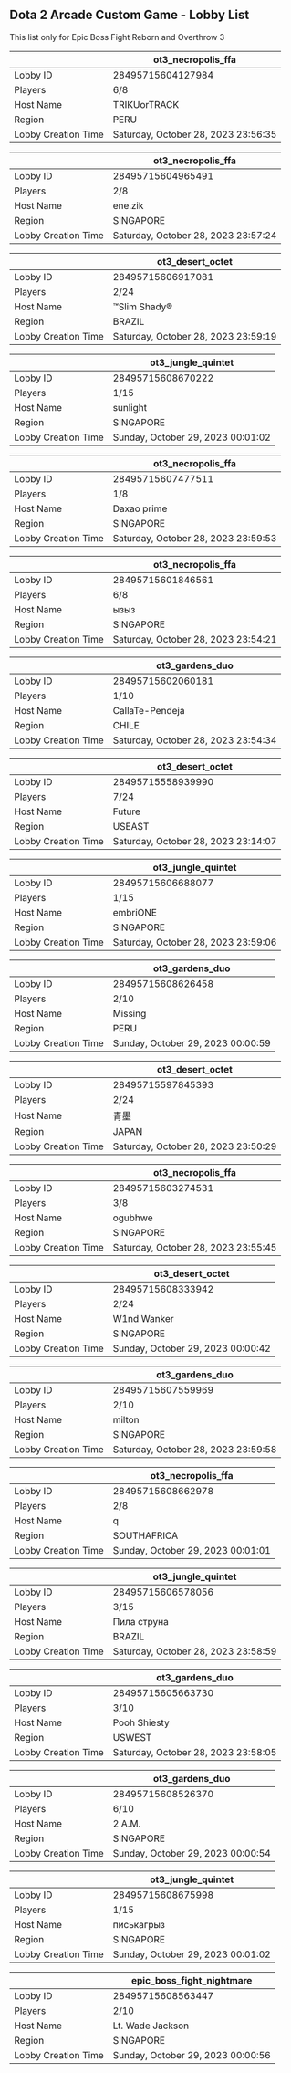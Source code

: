 ## Dota 2 Arcade Custom Game - Lobby List

This list only for Epic Boss Fight Reborn and Overthrow 3

|  | ot3_necropolis_ffa |
| ------ | ------ |
| Lobby ID | 28495715604127984 |
| Players | 6/8 |
| Host Name | TRIKUorTRACK |
| Region | PERU |
| Lobby Creation Time | Saturday, October 28, 2023 23:56:35 |


|  | ot3_necropolis_ffa |
| ------ | ------ |
| Lobby ID | 28495715604965491 |
| Players | 2/8 |
| Host Name | ene.zik |
| Region | SINGAPORE |
| Lobby Creation Time | Saturday, October 28, 2023 23:57:24 |


|  | ot3_desert_octet |
| ------ | ------ |
| Lobby ID | 28495715606917081 |
| Players | 2/24 |
| Host Name | ™Slim Shady® |
| Region | BRAZIL |
| Lobby Creation Time | Saturday, October 28, 2023 23:59:19 |


|  | ot3_jungle_quintet |
| ------ | ------ |
| Lobby ID | 28495715608670222 |
| Players | 1/15 |
| Host Name | sunlight |
| Region | SINGAPORE |
| Lobby Creation Time | Sunday, October 29, 2023 00:01:02 |


|  | ot3_necropolis_ffa |
| ------ | ------ |
| Lobby ID | 28495715607477511 |
| Players | 1/8 |
| Host Name | Daxao prime |
| Region | SINGAPORE |
| Lobby Creation Time | Saturday, October 28, 2023 23:59:53 |


|  | ot3_necropolis_ffa |
| ------ | ------ |
| Lobby ID | 28495715601846561 |
| Players | 6/8 |
| Host Name | ызыз |
| Region | SINGAPORE |
| Lobby Creation Time | Saturday, October 28, 2023 23:54:21 |


|  | ot3_gardens_duo |
| ------ | ------ |
| Lobby ID | 28495715602060181 |
| Players | 1/10 |
| Host Name | CallaTe-Pendeja |
| Region | CHILE |
| Lobby Creation Time | Saturday, October 28, 2023 23:54:34 |


|  | ot3_desert_octet |
| ------ | ------ |
| Lobby ID | 28495715558939990 |
| Players | 7/24 |
| Host Name | Future |
| Region | USEAST |
| Lobby Creation Time | Saturday, October 28, 2023 23:14:07 |


|  | ot3_jungle_quintet |
| ------ | ------ |
| Lobby ID | 28495715606688077 |
| Players | 1/15 |
| Host Name | embriONE |
| Region | SINGAPORE |
| Lobby Creation Time | Saturday, October 28, 2023 23:59:06 |


|  | ot3_gardens_duo |
| ------ | ------ |
| Lobby ID | 28495715608626458 |
| Players | 2/10 |
| Host Name | Missing |
| Region | PERU |
| Lobby Creation Time | Sunday, October 29, 2023 00:00:59 |


|  | ot3_desert_octet |
| ------ | ------ |
| Lobby ID | 28495715597845393 |
| Players | 2/24 |
| Host Name | 青墨 |
| Region | JAPAN |
| Lobby Creation Time | Saturday, October 28, 2023 23:50:29 |


|  | ot3_necropolis_ffa |
| ------ | ------ |
| Lobby ID | 28495715603274531 |
| Players | 3/8 |
| Host Name | ogubhwe |
| Region | SINGAPORE |
| Lobby Creation Time | Saturday, October 28, 2023 23:55:45 |


|  | ot3_desert_octet |
| ------ | ------ |
| Lobby ID | 28495715608333942 |
| Players | 2/24 |
| Host Name | W1nd Wanker |
| Region | SINGAPORE |
| Lobby Creation Time | Sunday, October 29, 2023 00:00:42 |


|  | ot3_gardens_duo |
| ------ | ------ |
| Lobby ID | 28495715607559969 |
| Players | 2/10 |
| Host Name | milton |
| Region | SINGAPORE |
| Lobby Creation Time | Saturday, October 28, 2023 23:59:58 |


|  | ot3_necropolis_ffa |
| ------ | ------ |
| Lobby ID | 28495715608662978 |
| Players | 2/8 |
| Host Name | q |
| Region | SOUTHAFRICA |
| Lobby Creation Time | Sunday, October 29, 2023 00:01:01 |


|  | ot3_jungle_quintet |
| ------ | ------ |
| Lobby ID | 28495715606578056 |
| Players | 3/15 |
| Host Name | Пила струна |
| Region | BRAZIL |
| Lobby Creation Time | Saturday, October 28, 2023 23:58:59 |


|  | ot3_gardens_duo |
| ------ | ------ |
| Lobby ID | 28495715605663730 |
| Players | 3/10 |
| Host Name | Pooh Shiesty |
| Region | USWEST |
| Lobby Creation Time | Saturday, October 28, 2023 23:58:05 |


|  | ot3_gardens_duo |
| ------ | ------ |
| Lobby ID | 28495715608526370 |
| Players | 6/10 |
| Host Name | 2 A.M. |
| Region | SINGAPORE |
| Lobby Creation Time | Sunday, October 29, 2023 00:00:54 |


|  | ot3_jungle_quintet |
| ------ | ------ |
| Lobby ID | 28495715608675998 |
| Players | 1/15 |
| Host Name | писькагрыз |
| Region | SINGAPORE |
| Lobby Creation Time | Sunday, October 29, 2023 00:01:02 |


|  | epic_boss_fight_nightmare |
| ------ | ------ |
| Lobby ID | 28495715608563447 |
| Players | 2/10 |
| Host Name | Lt. Wade Jackson |
| Region | SINGAPORE |
| Lobby Creation Time | Sunday, October 29, 2023 00:00:56 |



